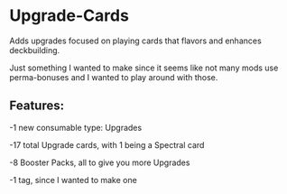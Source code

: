 # Upgrade-Cards
Adds upgrades focused on playing cards that flavors and enhances deckbuilding.

Just something I wanted to make since it seems like not many mods use perma-bonuses and I wanted to play around with those.

## Features:

-1 new consumable type: Upgrades

-17 total Upgrade cards, with 1 being a Spectral card

-8 Booster Packs, all to give you more Upgrades

-1 tag, since I wanted to make one
